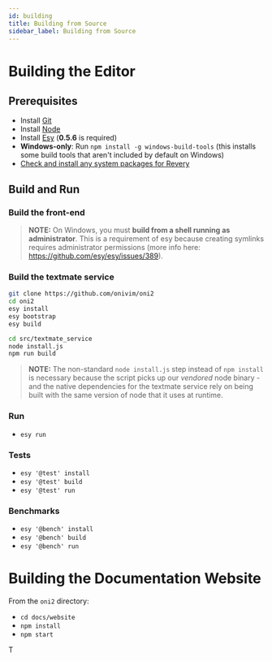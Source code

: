 ```yaml
---
id: building
title: Building from Source
sidebar_label: Building from Source
---
```


# Building the Editor

## Prerequisites

- Install [Git](https://git-scm.com/)
- Install [Node](https://nodejs.org/en)
- Install [Esy](https://esy.sh) (__0.5.6__ is required)
- __Windows-only__: Run `npm install -g windows-build-tools` (this installs some build tools that aren't included by default on Windows)
- [Check and install any system packages for Revery](https://github.com/revery-ui/revery/wiki/Building-&-Installing)

## Build and Run

### Build the front-end

> __NOTE:__ On Windows, you must __build from a shell running as administrator__. This is a requirement of esy because creating symlinks requires administrator permissions (more info here: https://github.com/esy/esy/issues/389).
### Build the textmate service

```sh
git clone https://github.com/onivim/oni2
cd oni2
esy install
esy bootstrap
esy build
```

```sh
cd src/textmate_service
node install.js
npm run build
```

> __NOTE:__ The non-standard `node install.js` step instead of `npm install` is necessary because the script picks up our _vendored_ node binary - and the native dependencies for the textmate service rely on being built with the same version of node that it uses at runtime.

### Run

- `esy run`

### Tests

- `esy '@test' install`
- `esy '@test' build`
- `esy '@test' run`

### Benchmarks

- `esy '@bench' install`
- `esy '@bench' build`
- `esy '@bench' run`

# Building the Documentation Website

From the `oni2` directory:

- `cd docs/website`
- `npm install`
- `npm start`

T
